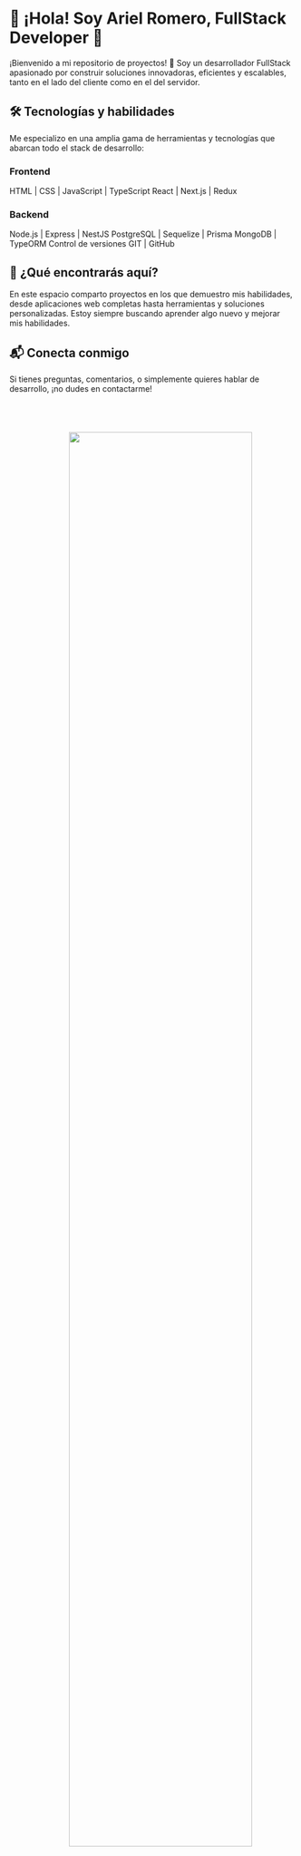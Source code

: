 # 👋 ¡Hola! Soy Ariel Romero, FullStack Developer 🚀
¡Bienvenido a mi repositorio de proyectos! 🙌 Soy un desarrollador FullStack apasionado por construir soluciones innovadoras, eficientes y escalables, tanto en el lado del cliente como en el del servidor.

## 🛠️ Tecnologías y habilidades
Me especializo en una amplia gama de herramientas y tecnologías que abarcan todo el stack de desarrollo:

### Frontend
HTML | CSS | JavaScript | TypeScript
React | Next.js | Redux
### Backend
Node.js | Express | NestJS
PostgreSQL | Sequelize | Prisma
MongoDB | TypeORM
Control de versiones
GIT | GitHub

## 🌟 ¿Qué encontrarás aquí?
En este espacio comparto proyectos en los que demuestro mis habilidades, desde aplicaciones web completas hasta herramientas y soluciones personalizadas. Estoy siempre buscando aprender algo nuevo y mejorar mis habilidades.

## 📬 Conecta conmigo
Si tienes preguntas, comentarios, o simplemente quieres hablar de desarrollo, ¡no dudes en contactarme!
<code>
  <p align="center">
    <img width="80%" src="https://images.pexels.com/photos/270632/pexels-photo-270632.jpeg?auto=compress&cs=tinysrgb&dpr=2&h=650&w=940">
  </p>
</code>


<!--
**HX-ARomero/HX-ARomero** is a ✨ _special_ ✨ repository because its `README.md` (this file) appears on your GitHub profile.

Here are some ideas to get you started:

- 🔭 I’m currently working on ...
- 🌱 I’m currently learning ...
- 👯 I’m looking to collaborate on ...
- 🤔 I’m looking for help with ...
- 💬 Ask me about ...
- 📫 How to reach me: ...
- 😄 Pronouns: ...
- ⚡ Fun fact: ...
-->
